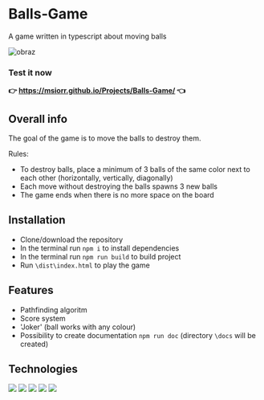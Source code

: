 # Balls-Game
A game written in typescript about moving balls

![obraz](https://user-images.githubusercontent.com/49323088/171882142-50dd14cd-2c20-4557-b383-63dd533ad051.png)

### Test it now 
**👉 https://msiorr.github.io/Projects/Balls-Game/ 👈**


##  Overall info

The goal of the game is to move the balls to destroy them.

Rules:
- To destroy balls, place a minimum of 3 balls of the same color next to each other (horizontally, vertically, diagonally)
- Each move without destroying the balls spawns 3 new balls
- The game ends when there is no more space on the board

## Installation

 - Clone/download the repository
 - In the terminal run `npm i` to install dependencies  
 - In the terminal run `npm run build` to build project
 - Run `\dist\index.html` to play the game  
    

## Features

- Pathfinding algoritm
- Score system
- 'Joker' (ball works with any colour)
- Possibility to create documentation `npm run doc` (directory `\docs` will be created)

## Technologies

<p>
 <img src="https://img.shields.io/badge/TypeScript-3178C6?logo=TypeScript&logoColor=white&style=for-the-badge" /> 
 <img src="https://img.shields.io/badge/JavaScript-F7DF1E?logo=JavaScript&logoColor=black&style=for-the-badge" /> 
 <img src="https://img.shields.io/badge/HTML5-E34F26?logo=HTML5&logoColor=white&style=for-the-badge" /> 
 <img src="https://img.shields.io/badge/CSS3-1572B6?logo=CSS3&logoColor=white&style=for-the-badge" /> 
 <img src="https://img.shields.io/badge/Webpack-8DD6F9?logo=Webpack&logoColor=black&style=for-the-badge" /> 
</p>

